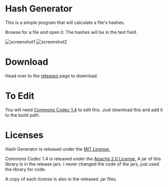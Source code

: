 # Hash Generator
This is a simple program that will calculate a file's hashes.

Browse for a file and open it. The hashes will be in the text field.

![screenshot1](https://raw.githubusercontent.com/hyperdefined/images/master/github/hash-generator/screenshot1.png)
![screenshot2](https://raw.githubusercontent.com/hyperdefined/images/master/github/hash-generator/screenshot2.png)
# Download
Head over to the [releases](https://github.com/hyperdefined/hash-generator/releases) page to download.
# To Edit
You will need [Commons Codec 1.4](https://mvnrepository.com/artifact/commons-codec/commons-codec/1.4) to edit this. Just download this and add it to the build path.

# Licenses
Hash Generator is released under the [MIT License.](https://github.com/hyperdefined/hash-generator/blob/master/LICENSE)

Commons Codec 1.4 is released under the [Apache 2.0 License.](https://github.com/hyperdefined/hash-generator/blob/master/Apache-License) A jar of this library is in the release jars. I never changed the code of the jars, just used the library for code.


A copy of each license is also in the released .jar files.
